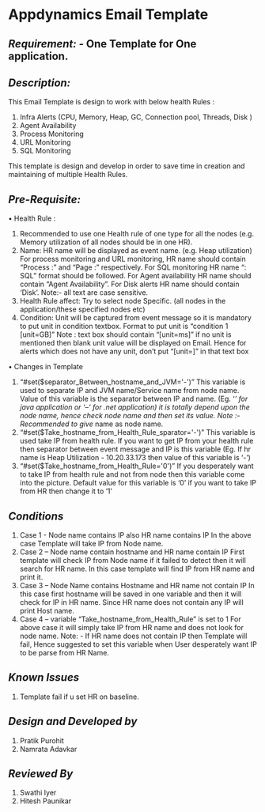 #                                                 **Appdynamics Email Template**

## *Requirement: -* One Template for One application.

## *Description:*
  
This Email Template is design to work with below health Rules :
1.	Infra Alerts (CPU, Memory, Heap, GC, Connection pool, Threads, Disk )
2.	Agent Availability 
3.	Process Monitoring
4.	URL Monitoring
5.	SQL Monitoring 

This template is design and develop in order to save time in creation and maintaining of multiple Health Rules. 

## *Pre-Requisite:*

•	Health Rule :
1.	Recommended to use one Health rule of one type for all the nodes (e.g. Memory utilization of all nodes should be in one HR).
2.	Name: HR name will be displayed as event name. (e.g. Heap utilization)
For process monitoring and URL monitoring, HR name should contain “Process :” and “Page :” respectively. For SQL monitoring HR name “<Event message>: SQL” format should be followed. For Agent availability HR name should contain “Agent Availability”.
For Disk alerts HR name should contain ‘Disk’.
Note:- all text are case sensitive. 
3.	Health Rule affect: Try to select node Specific. (all nodes in the application/these specified nodes etc)
4.	Condition: Unit will be captured from event message so it is mandatory to put unit in condition textbox. 
Format to put unit is “condition 1 [unit=GB]”
Note : text box should contain “[unit=ms]”  if no unit is mentioned then blank unit value  will be displayed on Email. Hence for alerts which does not have any unit, don’t put “[unit=]” in that text box 
 
•	Changes in Template 
1.	 “#set($separator_Between_hostname_and_JVM='-')”
This variable is used to separate IP and JVM name/Service name from node name.
Value of this variable is the separator between IP and name. (Eg. ‘_’ for java application or ‘–‘ for .net application) it is totally depend upon the node name, hence check node name and then set its value.
Note :- Recommended to give <IP>_<JVM> name as node name.
2.	“#set($Take_hostname_from_Health_Rule_sparator='-')”
This variable is used take IP from health rule. If you want to get IP from your health rule then separator between event message and IP is this variable 
(Eg. If hr name is Heap Utilization - 10.20.33.173 then value of this variable is ‘-’) 
3.	“#set($Take_hostname_from_Health_Rule='0')”
If you desperately want to take IP from health rule and not from node then this variable come into the picture.
Default value for this variable is ‘0’ if you want to take IP from HR then change it to ‘1’
 
## *Conditions*
1.	Case 1 - Node name contains IP also HR name contains IP 
In the above case Template will take IP from Node name.
2.	Case 2 – Node name contain hostname and HR name contain IP
First template will check IP from Node name if it failed to detect then it will search for HR name. In this case template will find IP from HR name and print it.
3.	Case 3 – Node Name contains Hostname and HR name not contain IP 
In this case first hostname will be saved in one variable and then it will check for IP in HR name. Since HR name does not contain any IP will print Host name.
4.	Case 4 – variable “Take_hostname_from_Health_Rule” is set to 1
For above case it will simply take IP from HR name and does not look for node name. 
Note: - If HR name does not contain IP then Template will fail, Hence suggested to set this variable when User desperately want IP to be parse from HR Name.

## *Known Issues*
1.	Template fail if u set HR on baseline.

## *Design and Developed by* 
1.	Pratik Purohit
2.	Namrata Adavkar

## *Reviewed By*
1.	Swathi Iyer
2.	Hitesh Paunikar 



